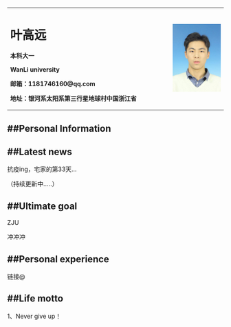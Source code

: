 <table border="0">
  <tr>
    <td width="75%">
      <h1>叶高远</h1>
      <p><b>本科大一</b></p>
      <p><b>WanLi university</b></p>
      <p><b>邮箱：1181746160@qq.com</b></p>
      <p><b>地址：银河系太阳系第三行星地球村中国浙江省</b></p>
    </td>
    <td width="25%"> 
      <img src="/Gyeee.jpg" width="100%">
    </td>
  </tr>
</table>
<h2>##Personal Information</h2>

<h2>##Latest news</h2>
<p>抗疫ing，宅家的第33天...<p>
<p>（持续更新中.....）<p>
<h2>##Ultimate goal</h2>
<p>ZJU<p>
<p>冲冲冲<p>
<h2>##Personal experience</h2>
<p>链接@<p>
<h2>##Life motto</h2>
<p>1、Never give up！<p>
